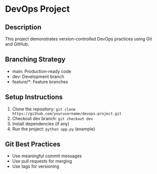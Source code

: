 # DevOps Project

## Description
This project demonstrates version-controlled DevOps practices using Git and GitHub.

## Branching Strategy
- main: Production-ready code
- dev: Development branch
- feature/*: Feature branches

## Setup Instructions
1. Clone the repository: `git clone https://github.com/yourusername/devops-project.git`
2. Checkout dev branch: `git checkout dev`
3. Install dependencies (if any)
4. Run the project: `python app.py` (example)

## Git Best Practices
- Use meaningful commit messages
- Use pull requests for merging
- Use tags for versioning

